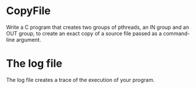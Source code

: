 # CopyFile

Write a C program that creates two groups of pthreads, an IN group and an OUT group, to create an 
exact copy of a source file passed as a command-line argument.

# The log file
The log file creates a trace of the execution of your program.
